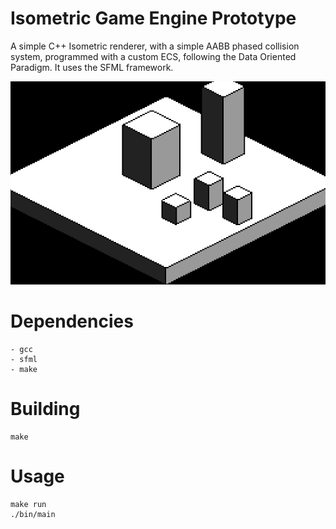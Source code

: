 # Isometric Game Engine Prototype

A simple C++ Isometric renderer, with a simple AABB phased collision system, programmed with a custom ECS, following the Data Oriented Paradigm.
It uses the SFML framework.

![Isometric Game Prototype](preview.gif?raw=true "Isometric renderer with simple AABB phased physics")


# Dependencies
	- gcc
    - sfml
    - make
    
# Building
    make

# Usage
    make run
    ./bin/main
